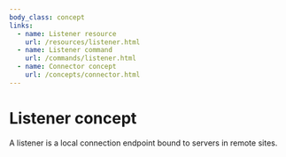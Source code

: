 ```yaml
---
body_class: concept
links:
  - name: Listener resource
    url: /resources/listener.html
  - name: Listener command
    url: /commands/listener.html
  - name: Connector concept
    url: /concepts/connector.html
---
```


# Listener concept

<section>

A listener is a local connection endpoint bound to servers
in remote sites.

</section>
